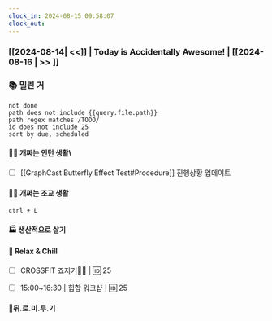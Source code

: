 ```yaml
---
clock_in: 2024-08-15 09:58:07
clock_out: 
---
```

### [[2024-08-14| <<]] | **Today is Accidentally Awesome!** | [[2024-08-16 | >> ]]

### 📚 밀린 거
```tasks
not done 
path does not include {{query.file.path}}
path regex matches /TODO/
id does not include 25
sort by due, scheduled
```

#### 🤦‍♂️ 개쩌는 인턴 생활\
- [ ] [[GraphCast Butterfly Effect Test#Procedure]] 진행상황 업데이트

#### 👨‍🏫 개쩌는 조교 생활
`ctrl + L`

#### 🏭 생산적으로 살기

#### 🍻 Relax & Chill 
- [ ] CROSSFIT 죠지기🏋️‍♀️ | 🆔 25
- [ ]  15:00~16:30 | 힙합 워크샵 | 🆔 25


#### 💨뒤.로.미.루.기
